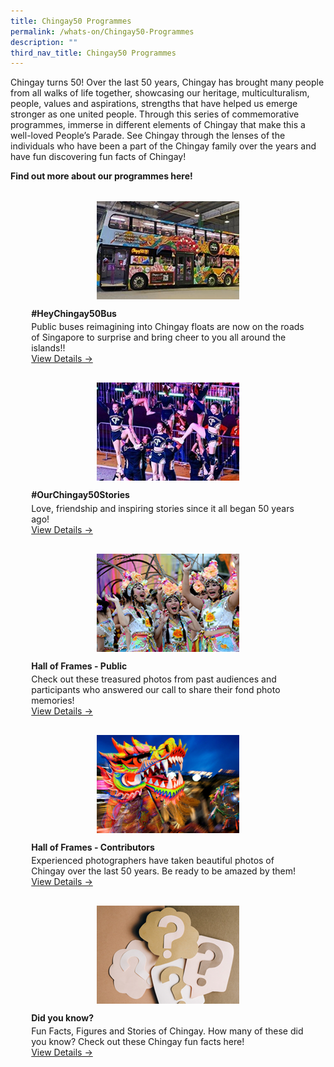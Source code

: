 ```yaml
---
title: Chingay50 Programmes
permalink: /whats-on/Chingay50-Programmes
description: ""
third_nav_title: Chingay50 Programmes
---
```

Chingay turns 50! Over the last 50 years, Chingay has brought many people from all walks of life together, showcasing our heritage, multiculturalism, people, values and aspirations, strengths that have helped us emerge stronger as one united people.  Through this series of commemorative programmes, immerse in different elements of Chingay that make this a well-loved People’s Parade. See Chingay through the lenses of the individuals who have been a part of the Chingay family over the years and have fun discovering fun facts of Chingay!

**Find out more about our programmes here!**

<ul style="display: grid; grid-template-columns: repeat(auto-fit, minmax(228px, 1fr)); gap: 1rem; margin: 2rem 2vw; padding: 0; list-style-type: none;">
	
<li><div style="position: relative; display: block; height: 100%;  overflow: hidden; text-decoration: none;"><div style="width:228px;height:157px;margin:auto;"><img style="height:auto;width:228px;" src="/images/Chingay50ComPrgHeaders/Chingay50Bus.png"></div><div style="position: relative; display: flex; align-items: center; gap: 2em; padding: 1em 1em 0;"><h3 style="font-size: 1em; margin: 0 0 .3em;">#HeyChingay50Bus</h3></div>
<p style="padding: 0 1em 1em;margin: 0; overflow: hidden;"> Public buses reimagining into Chingay floats are now on the roads of Singapore to surprise and bring cheer to you all around the islands!! <br><a href="/whats-on/Chingay50-Programmes/hey-chingay-50-bus">View Details &rarr;</a></p></div></li>
	
	
<li><div style="position: relative; display: block; height: 100%;  overflow: hidden; text-decoration: none;"><div style="width:228px;height:157px;margin:auto;"><img style="height:auto;width:228px;" src="/images/Chingay50ComPrgHeaders/Chingay50Stories.png"></div><div style="position: relative; display: flex; align-items: center; gap: 2em; padding: 1em 1em 0;"><h3 style="font-size: 1em; margin: 0 0 .3em;">#OurChingay50Stories</h3></div>
<p style="padding: 0 1em 1em;margin: 0; overflow: hidden;"> Love, friendship and inspiring stories since it all began 50 years ago! <br><a href="/whats-on/Chingay50-Programmes/ourchingay50stories">View Details &rarr;</a></p></div></li>
	
	
<li><div style="position: relative; display: block; height: 100%;  overflow: hidden; text-decoration: none;"><div style="width:228px;height:157px;margin:auto;"><img style="height:auto;width:228px;" src="/images/Chingay50ComPrgHeaders/HallofFrame.png"></div><div style="position: relative; display: flex; align-items: center; gap: 2em; padding: 1em 1em 0;"><h3 style="font-size: 1em; margin: 0 0 .3em;">Hall of Frames - Public</h3></div>
<p style="padding: 0 1em 1em;margin: 0; overflow: hidden;"> Check out these treasured photos from past audiences and participants who answered our call to share their fond photo memories! <br><a href="/whats-on/Chingay50-Programmes/hall-of-frames-public">View Details &rarr;</a></p></div></li>
	
	
<li><div style="position: relative; display: block; height: 100%;  overflow: hidden; text-decoration: none;"><div style="width:228px;height:157px;margin:auto;"><img style="height:auto;width:228px;" src="/images/Chingay50ComPrgHeaders/HallofFrame_Contributors.png"></div><div style="position: relative; display: flex; align-items: center; gap: 2em; padding: 1em 1em 0;"><h3 style="font-size: 1em; margin: 0 0 .3em;">Hall of Frames - Contributors</h3></div>
<p style="padding: 0 1em 1em;margin: 0; overflow: hidden;"> Experienced photographers have taken beautiful photos of Chingay over the last 50 years. Be ready to be amazed by them! <br><a href="/whats-on/Chingay50-Programmes/hall-of-frames-contributors">View Details &rarr;</a></p></div></li>
	
	
<li><div style="position: relative; display: block; height: 100%;  overflow: hidden; text-decoration: none;"><div style="width:228px;height:157px;margin:auto;"><img style="height:auto;width:228px;" src="/images/Chingay50ComPrgHeaders/DidYouKnow.png"></div><div style="position: relative; display: flex; align-items: center; gap: 2em; padding: 1em 1em 0;"><h3 style="font-size: 1em; margin: 0 0 .3em;">Did you know?</h3></div>
<p style="padding: 0 1em 1em;margin: 0; overflow: hidden;"> Fun Facts, Figures and Stories of Chingay. How many of these did you know? Check out these Chingay fun facts here! <br><a href="/whats-on/Chingay50-Programmes/did-you-know">View Details &rarr;</a></p></div></li>
</ul>